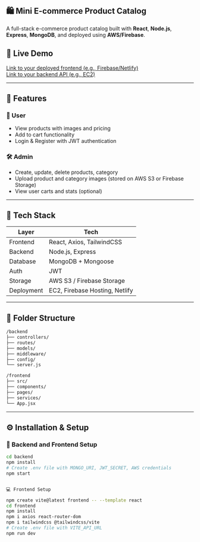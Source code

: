 ## 🛍️ Mini E-commerce Product Catalog

A full-stack e-commerce product catalog built with **React**, **Node.js**, **Express**, **MongoDB**, and deployed using **AWS/Firebase**.

## 🚀 Live Demo
[Link to your deployed frontend (e.g., Firebase/Netlify)](URL_HERE)  
[Link to your backend API (e.g., EC2)](URL_HERE)

---

## 📌 Features

### 👤 User
- View products with images and pricing
- Add to cart functionality
- Login & Register with JWT authentication

### 🛠 Admin
- Create, update, delete products, category
- Upload product and category images (stored on AWS S3 or Firebase Storage)
- View user carts and stats (optional)

---

## 🧱 Tech Stack

| Layer       | Tech                         |
|-------------|------------------------------|
| Frontend    | React, Axios, TailwindCSS    |
| Backend     | Node.js, Express             |
| Database    | MongoDB + Mongoose           |
| Auth        | JWT                          |
| Storage     | AWS S3 / Firebase Storage    |
| Deployment  | EC2, Firebase Hosting, Netlify |

---

## 📁 Folder Structure
```bash
/backend
├── controllers/
├── routes/
├── models/
├── middleware/
├── config/
└── server.js

/frontend
├── src/
├── components/
├── pages/
├── services/
└── App.jsx
```


---
## ⚙️ Installation & Setup

### 🔌 Backend and Frontend Setup

```bash
cd backend
npm install
# Create .env file with MONGO_URI, JWT_SECRET, AWS credentials
npm start


💻 Frontend Setup

npm create vite@latest frontend -- --template react
cd frontend
npm install
npm i axios react-router-dom
npm i tailwindcss @tailwindcss/vite
# Create .env file with VITE_API_URL
npm run dev
```

